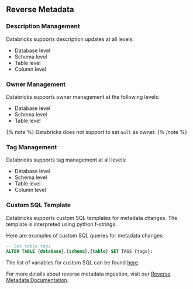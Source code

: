 ## Reverse Metadata

### Description Management

Databricks supports description updates at all levels:
- Database level
- Schema level
- Table level
- Column level

### Owner Management

Databricks supports owner management at the following levels:
- Database level
- Schema level
- Table level

{% note %}
Databricks does not support to set `null` as owner.
{% /note %}

### Tag Management

Databricks supports tag management at all levels:
- Database level
- Schema level
- Table level
- Column level

### Custom SQL Template

Databricks supports custom SQL templates for metadata changes. The template is interpreted using python f-strings.

Here are examples of custom SQL queries for metadata changes:

```sql
-- Set table tags
ALTER TABLE {database}.{schema}.{table} SET TAGS {tags};
```

The list of variables for custom SQL can be found [here](/v1.7/connectors/reverse-metadata-workflow-link.md#custom-sql-template).

For more details about reverse metadata ingestion, visit our [Reverse Metadata Documentation](/v1.7/connectors/reverse-metadata-workflow-link.md).
